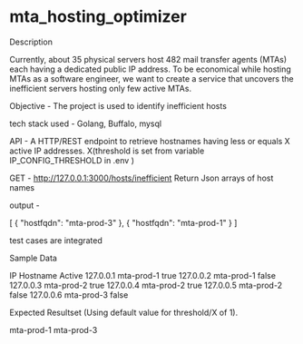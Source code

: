 # mta_hosting_optimizer

Description

Currently, about 35 physical servers host 482 mail transfer agents (MTAs) each having a dedicated public IP address. To be economical while hosting MTAs as a software engineer, we want to create a service that uncovers the inefficient servers hosting only few active MTAs.

Objective - The project is used to identify inefficient hosts

tech stack used - Golang, Buffalo, mysql

API - A HTTP/REST endpoint to retrieve hostnames having less or equals X active IP addresses. X(threshold is set from variable IP_CONFIG_THRESHOLD in .env )
 
GET - http://127.0.0.1:3000/hosts/inefficient
Return Json arrays of host names

output - 

[
 {
  "hostfqdn": "mta-prod-3"
 },
 {
  "hostfqdn": "mta-prod-1"
 }
]

test cases are integrated 

Sample Data

IP Hostname Active
127.0.0.1 mta-prod-1 true
127.0.0.2 mta-prod-1 false
127.0.0.3 mta-prod-2 true
127.0.0.4 mta-prod-2 true
127.0.0.5 mta-prod-2 false
127.0.0.6 mta-prod-3 false

Expected Resultset
(Using default value for threshold/X of 1).

mta-prod-1
mta-prod-3

